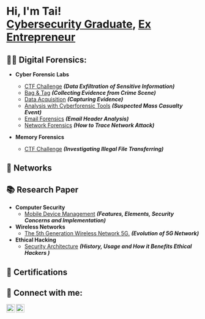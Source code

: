 <h1>Hi, I'm Tai! <br/><a href="https://github.com/analyst133">Cybersecurity Graduate</a>, <a href="https://www.linkedin.com/in/khaja-taiyab-mohiuddin/">Ex Entrepreneur</a> </h1>

<h2>🕵️‍♂️ Digital Forensics:</h2>

- <b>Cyber Forensic Labs</b>
  - [CTF Challenge](https://github.com/analyst133/Digital-Forensics/blob/main/CTF%20Challenge.md) <b><i>(Data Exfiltration of Sensitive Information)</b></i>
  - [Bag & Tag](https://github.com/analyst133/Digital-Forensics/blob/main/Bag%20&%20Tag.md) <b><i>(Collecting Evidence from Crime Scene)</b></i>
  - [Data Acquisition](https://github.com/analyst133/Digital-Forensics/blob/main/Data%20Acquisition.md) <b><i>(Capturing Evidence)</b></i>
  - [Analysis with Cyberforensic Tools](https://github.com/analyst133/Digital-Forensics/blob/main/Cyberforensic%20Tools.md) <b><i>(Suspected Mass Casualty Event)</b></i>
  - [Email Forensics](https://github.com/analyst133/Digital-Forensics/blob/main/Email%20Forensics.md) <b><i>(Email Header Analysis)</b></i>
  - [Network Forensics](https://github.com/analyst133/Digital-Forensics/blob/main/Network%20Forensics.md) <b><i>(How to Trace Network Attack)</b></i>

- <b>Memory Forensics</b>
  - [CTF Challenge](https://github.com/analyst133/Digital-Forensics/blob/main/Memory%20Forensics.md) <b><i>(Investigating Illegal File Transferring)</b></i>
  
<h2>🔂 Networks</h2>


<h2>📚 Research Paper</h2>

- <b>Computer Security</b>
  - [Mobile Device Management](https://github.com/analyst133/Research-Papers/blob/main/Computer%20Security.md) <b><i>(Features, Elements, Security Concerns and Implementation)</b></i>
- <b>Wireless Networks</b>
  - [The 5th Generation Wireless Network 5G.](https://github.com/analyst133/Research-Papers/blob/main/The%205th%20Generation%20Wireless%20Network%205G.md) <b><i>(Evolution of 5G Network)</b></i>
- <b>Ethical Hacking</b>
  - [Security Architecture](https://github.com/analyst133/Research-Papers/blob/main/Security%20Architecture.md) <b><i>(History, Usage and How it Benefits Ethical Hackers )</b></i>
<h2>📜 Certifications</h2>
<h2> 🤳 Connect with me:</h2>

[<img align="left" alt="JoshMadakor | FaceBook" width="22px" src="https://cdn.jsdelivr.net/npm/simple-icons@v3/icons/facebook.svg" />][facebook]
[<img align="left" alt="JoshMadakor | LinkedIn" width="22px" src="https://cdn.jsdelivr.net/npm/simple-icons@v3/icons/linkedin.svg" />][linkedin]

[facebook]: https://www.facebook.com/khajataiyabmohiuddin/
[linkedin]: https://linkedin.com/in/khaja-taiyab-mohiuddin/

<!--
**joshmadakor1/joshmadakor1** is a ✨ _special_ ✨ repository because its `README.md` (this file) appears on your GitHub profile.

Here are some ideas to get you started:

- 🔭 I’m currently working on ...
- 🌱 I’m currently learning ...
- 👯 I’m looking to collaborate on ...
- 🤔 I’m looking for help with ...
- 💬 Ask me about ...
- 📫 How to reach me: ...
- 😄 Pronouns: ...
- ⚡ Fun fact: ...
-->
